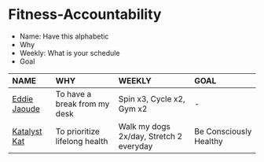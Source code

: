 # Fitness-Accountability

- Name: Have this alphabetic
- Why
- Weekly: What is your schedule
- Goal

| NAME | WHY | WEEKLY | GOAL |
| :--- | :--- | :--- | :--- |
| [Eddie Jaoude](https://github.com/eddiejaoude) | To have a break from my desk | Spin x3, Cycle x2, Gym x2 | - |
| [Katalyst Kat](https://github.com/katalystkat) | To prioritize lifelong health| Walk my dogs 2x/day, Stretch 2 everyday | Be Consciously Healthy |
